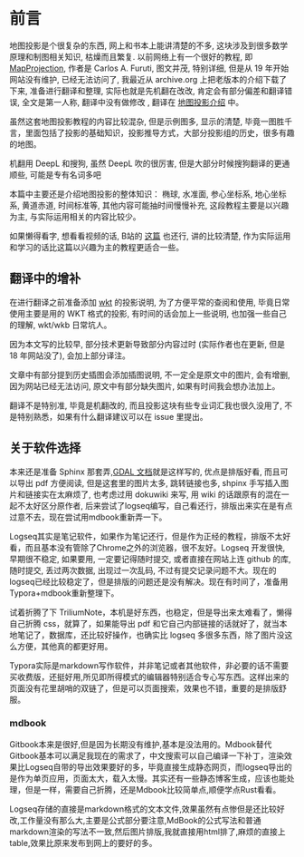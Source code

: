 # 前言

地图投影是个很复杂的东西, 网上和书本上能讲清楚的不多, 这块涉及到很多数学原理和制图相关知识, 枯燥而且繁复. 以前网络上有一个很好的教程, 即 [MapProjection](http://www.progonos.com/furuti/index.html), 作者是 Carlos A. Furuti, 图文并茂, 特别详细, 但是从 19 年开始网站没有维护, 已经无法访问了, 我最近从 archive.org 上把老版本的介绍下载了下来, 准备进行翻译和整理, 实际也就是先机翻在改改, 肯定会有部分偏差和翻译错误, 全文是第一人称, 翻译中没有做修改 , 翻译在 [地图投影介绍](地图投影介绍.md) 中。

虽然这套地图投影教程的内容比较混杂, 但是示例图多, 显示的清楚, 毕竟一图胜千言，里面包括了投影的基础知识，投影推导方式，大部分投影组的历史，很多有趣的地图。

机翻用 DeepL 和搜狗, 虽然 DeepL 吹的很厉害, 但是大部分时候搜狗翻译的更通顺些, 可能是专有名词多吧

本篇中主要还是介绍地图投影的整体知识： 椭球, 水准面, 参心坐标系, 地心坐标系, 黄道赤道, 时间标准等, 其他内容可能抽时间慢慢补充, 这段教程主要是以兴趣为主, 与实际运用相关的内容比较少。

如果懒得看字, 想看看视频的话, B站的 [这篇](https://www.bilibili.com/video/BV1C64y1M7j3?zw) 也还行, 讲的比较清楚, 作为实际运用和学习的话比这篇以兴趣为主的教程更适合一些。

## 翻译中的增补

在进行翻译之前准备添加 [wkt](wkt.md) 的投影说明, 为了方便平常的查阅和使用, 毕竟日常使用主要是用的 WKT 格式的投影, 有时间的话会加上一些说明, 也加强一些自己的理解, wkt/wkb 日常坑人。

因为本文写的比较早, 部分技术更新导致部分内容过时 (实际作者也在更新, 但是 18 年网站没了), 会加上部分译注。

文章中有部分提到历史插图会添加插图说明, 不一定全是原文中的图片, 会有增删, 因为网站已经无法访问, 原文中有部分缺失图片, 如果有时间我会想办法加上。

翻译不是特别准, 毕竟是机翻改的, 而且投影这块有些专业词汇我也很久没用了, 不是特别熟悉，如果有什么翻译建议可以在 issue 里提出。

## 关于软件选择

本来还是准备 Sphinx 那套弄,[GDAL 文档](https://headfirst-gdal.readthedocs.io/)就是这样写的, 优点是排版好看, 而且可以导出 pdf 方便阅读, 但是这套里的图片太多, 跳转链接也多, shpinx 手写插入图片和链接实在太麻烦了, 也考虑过用 dokuwiki 来写, 用 wiki 的话跟原有的混在一起不太好区分原作者, 后来尝试了logseq编写，自己看还行，排版出来实在是有点过意不去，现在尝试用mdbook重新弄一下。

Logseq其实是笔记软件，如果作为笔记还行，但是作为正经的教程，排版不太好看，而且基本没有管除了Chrome之外的浏览器，很不友好。Logseq 开发很快, 早期很不稳定, 如果要用, 一定要记得随时提交, 或者直接在网站上连 github 的库, 随时提交, 丢过两次数据, 出现过一次乱码, 不过有提交记录问题不大。现在的logseq已经比较稳定了，但是排版的问题还是没有解决。现在有时间了，准备用Typora+mdbook重新整理下。

试着折腾了下 TriliumNote，本机是好东西，也稳定，但是导出来太难看了，懒得自己折腾 css，就算了，如果能导出 pdf 和它自己内部链接的话就好了，就当本地笔记了，数据库，还比较好操作，也确实比 logseq 多很多东西，除了图片没这么方便，其他真的都更好用。

Typora实际是markdown写作软件，并非笔记或者其他软件，非必要的话不需要买收费版，还挺好用,所见即所得模式的编辑器特别适合专心写东西。这样出来的页面没有花里胡哨的双链了，但是可以页面搜索，效果也不错，重要的是排版舒服。

### mdbook

Gitbook本来是很好,但是因为长期没有维护,基本是没法用的。Mdbook替代Gitbook基本可以满足我现在的需求了，中文搜索可以自己编译一下补丁，渲染效果比Logseq自带的导出效果要好的多，毕竟直接生成静态网页，而logseq导出的是作为单页应用，页面太大，载入太慢。其实还有一些静态博客生成，应该也能处理，但是一样，需要自己折腾，还是Mdbook比较简单点,顺便学点Rust看看。

Logseq存储的直接是markdown格式的文本文件,效果虽然有点惨但是还比较好改,工作量没有那么大,主要是公式部分要注意,MdBook的公式写法和普通markdown渲染的写法不一致,然后图片排版,我就直接用html排了,麻烦的直接上table,效果比原来发布到网上的要好的多。
